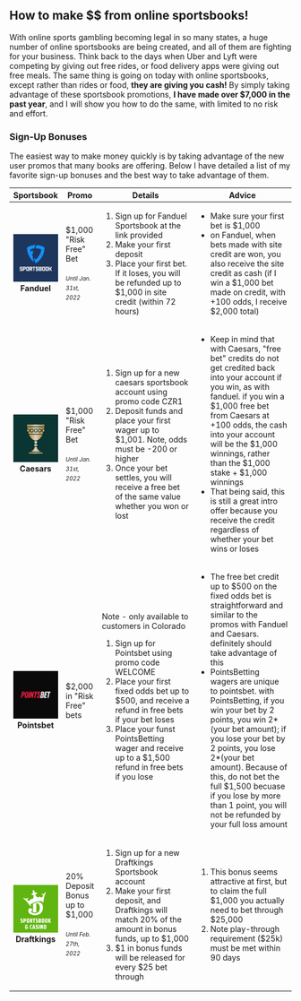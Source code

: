 ## How to make $$ from online sportsbooks!

With online sports gambling becoming legal in so many states, a huge number of online sportsbooks are being created, and all of them are fighting for your business. Think back to the days when Uber and Lyft were competing by giving out free rides, or food delivery apps were giving out free meals.  The same thing is going on today with online sportsbooks, except rather than rides or food, **they are giving you cash!**  By simply taking advantage of these sportsbook promotions, **I have made over $7,000 in the past year**, and I will show you how to do the same, with limited to no risk and effort.



### Sign-Up Bonuses

The easiest way to make money quickly is by taking advantage of the new user promos that many books are offering.  Below I have detailed a list of my favorite sign-up bonuses and the best way to take advantage of them.

<table width ="100%">
  <col style="width:10%">
  <col style="width:10%">
  <col style="width:40%">
  <col style="width:40%">
  <thead>
  <tr>
    <th>Sportsbook</th>
    <th>Promo</th>
    <th>Details</th>
    <th>Advice</th>
  </tr>
  </thead>
  <tbody>
  <tr valign = "Middle">
    <td align = "Center"><img src="docs/assets/FanduelLogo.png" width="85" height="85"><b>Fanduel</b></td>
    <td>$1,000 "Risk Free" Bet<br /><br />
      <font size="1"><i>Until Jan. 31st, 2022</i></font></td>
    <td align = "Left">
      <ol padding-left="0">
        <li>Sign up for Fanduel Sportsbook at the link provided</li>
        <li>Make your first deposit</li>
        <li>Place your first bet. If it loses, you will be refunded up to $1,000 in site credit (within 72 hours)</li>
      </ol>
    </td>
    <td align = "Left">
      <ul>
        <li>Make sure your first bet is $1,000</li>
        <li>on Fanduel, when bets made with site credit are won, you also receive the site credit as cash (if I win a $1,000 bet made on credit, with +100 odds, I receive $2,000 total)</li>
      </ul>
    </td>
  </tr>
  <tr valign = "Middle">
    <td align = "Center"><img src="docs/assets/CaesarsLogo.jpg" width="85" height="85"><br /><b>Caesars</b></td>
    <td>$1,000 "Risk Free" Bet<br /><br />
      <font size="1"><i>Until Jan. 31st, 2022</i></font></td>
    <td align = "Left">
      <ol>
        <li>Sign up for a new caesars sportsbook account using promo code CZR1</li>
        <li>Deposit funds and place your first wager up to $1,001. Note, odds must be -200 or higher</li>
        <li>Once your bet settles, you will receive a free bet of the same value whether you won or lost</li>
      </ol>
    </td>
    <td align = "Left">
      <ul>
        <li>Keep in mind that with Caesars, "free bet" credits do not get credited back into your account if you win, as with fanduel.  if you win a $1,000 free bet from Caesars at +100 odds, the cash into your account will be the $1,000 winnings, rather than the $1,000 stake + $1,000 winnings</li>
        <li>That being said, this is still a great intro offer because you receive the credit regardless of whether your bet wins or loses</li>
      </ul>
    </td>
  </tr>
  <tr valign = "Middle">
    <td align = "Center"><img src="docs/assets/PointsbetLogo.png" width="85" height="85"><br /><b>Pointsbet</b></td>
    <td>$2,000 in "Risk Free" bets</td>
    <td align = "Left">Note - only available to customers in Colorado<br />
      <ol>
        <li>Sign up for Pointsbet using promo code WELCOME</li>
        <li>Place your first fixed odds bet up to $500, and receive a refund in free bets if your bet loses</li>
        <li>Place your funst PointsBetting wager and receive up to a $1,500 refund in free bets if you lose</li>
      </ol>
    </td>
    <td align = "Left">
      <ul>
        <li>The free bet credit up to $500 on the fixed odds bet is straightforward and similar to the promos with Fanduel and Caesars. definitely should take advantage of this</li>
        <li>PointsBetting wagers are unique to pointsbet. with PointsBetting, if you win your bet by 2 points, you win 2*(your bet amount); if you lose your bet by 2 points, you lose 2*(your bet amount).  Because of this, do not bet the full $1,500 becuase if you lose by more than 1 point, you will not be refunded by your full loss amount</li>
      </ul>
    </td>
  </tr>
  <tr valign = "Middle">
    <td align = "Center"><img src="docs/assets/DraftkingsLogo.png" width="85" height="85"><br /><b>Draftkings</b></td>
    <td>20% Deposit Bonus up to $1,000<br /><br />
      <font size="1"><i>Until Feb. 27th, 2022</i></font></td>
    <td align = "Left">
      <ol>
        <li>Sign up for a new Draftkings Sportsbook account</li>
        <li>Make your first deposit, and Draftkings will match 20% of the amount in bonus funds, up to $1,000</li>
        <li>$1 in bonus funds will be released for every $25 bet through</li>
      </ol>
    </td>
    <td align = "Left">
      <ol>
        <li>This bonus seems attractive at first, but to claim the full $1,000 you actually need to bet through $25,000</li>
        <li>Note play-through requirement ($25k) must be met within 90 days</li>
      </ol>
    </td>
  </tr>
  </tbody>
</table>

